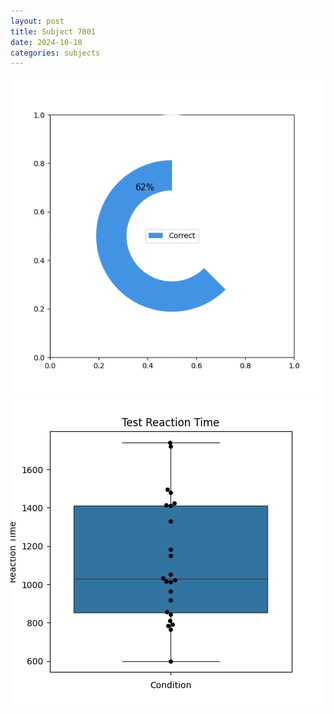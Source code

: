 ```yaml
---
layout: post
title: Subject 7001
date: 2024-10-10
categories: subjects
---
```


![](data/7001/run-1/7001_FN_acc_test.png)
![](data/7001/run-1/7001_FN_rt.png)

